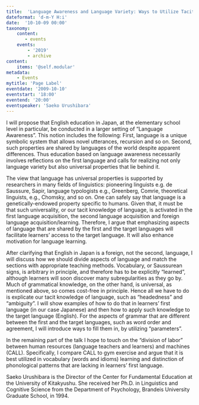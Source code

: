 ```yaml
---
title:  'Language Awareness and Language Variety: Ways to Utilize Tacit Knowledge in Language Classrooms'
dateformat: 'd-m-Y H:i'
date:  '10-10-09 00:00'
taxonomy:
    content:
       - events
    events:
        - '2019' 
        - archive
content:
    items: '@self.modular'
metadata:
    - Events
mytitle: 'Page Label'
eventdate: '2009-10-10'
eventstart: '18:00'
eventend: '20:00'
eventspeaker: 'Saeko Urushibara'
---
```




I will propose that English education in Japan, at the elementary school level in particular, be conducted in a larger setting of “Language Awareness”.  This notion includes the following: First, language is a unique symbolic system that allows novel utterances, recursion and so on.  Second, such properties are shared by languages of the world despite apparent differences.  Thus education based on language awareness necessarily involves reflections on the first language and calls for realizing not only language variety but also universal properties that lie behind it.


The view that language has universal properties is supported by researchers in many fields of linguistics: pioneering linguists e.g. de Saussure, Sapir, language typologists e.g., Greenberg, Comrie, theoretical linguists, e.g., Chomsky, and so on.  One can safely say that language is a genetically-endowed property specific to humans.  Given that, it must be that such universality, or our tacit knowledge of language, is activated in the first language acquisition, the second language acquisition and foreign language acquisition/learning.  Therefore, I argue that emphasizing aspects of language that are shared by the first and the target languages will facilitate learners’ access to the target language.  It will also enhance motivation for language learning.


After clarifying that English in Japan is a foreign, not the second, language, I will discuss how we should divide aspects of language and match the sections with appropriate teaching methods.  Vocabulary, or Saussurean signs, is arbitrary in principle, and therefore has to be explicitly “learned”, although learners will soon discover many subregularities as they go by.  Much of grammatical knowledge, on the other hand, is universal, as mentioned above, so comes cost-free in principle.  Hence all we have to do is explicate our tacit knowledge of language, such as “headedness” and “ambiguity”.  I will show examples of how to do that in learners’ first language (in our case Japanese) and then how to apply such knowledge to the target language (English).  For the aspects of grammar that are different between the first and the target languages, such as word order and agreement, I will introduce ways to fill them in, by utilizing “parameters”.


In the remaining part of the talk I hope to touch on the “division of labor” between human resources (language teachers and learners) and machines (CALL).  Specifically, I compare CALL to gym exercise and argue that it is best utilized in vocabulary (words and idioms) learning and distinction of phonological patterns that are lacking in learners’ first language.


Saeko Urushibara is the Director of the Center for Fundamental Education at the University of Kitakyushu. She received her Ph.D. in Linguistics and Cognitive Science from the Department of Psychology, Brandeis University Graduate School, in 1994.


